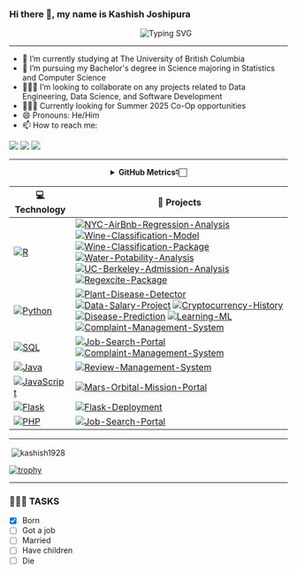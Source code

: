 ### Hi there 👋, my name is **Kashish Joshipura**

<p align = "center"
   
&nbsp;&nbsp;&nbsp;&nbsp;&nbsp;&nbsp;&nbsp;&nbsp;&nbsp;&nbsp;&nbsp;&nbsp;&nbsp;&nbsp;&nbsp; ![Typing SVG](https://readme-typing-svg.demolab.com/?lines=Welcome+to+my+Github+Profile)
   
</p>

<hr></hr>

- 🔭 I’m currently studying at The University of British Columbia
- 🌱 I’m pursuing my Bachelor's degree in Science majoring in Statistics and Computer Science
- 👨🏻‍💻 I’m looking to collaborate on any projects related to Data Engineering, Data Science, and Software Development
- 🧑🏻‍💼 Currently looking for Summer 2025 Co-Op opportunities
- 😄 Pronouns: He/Him
- 📫 How to reach me:
  
<a href = "https://www.linkedin.com/in/kashishjoshipura/"><img src="https://img.shields.io/badge/LinkedIn-0077B5?style=for-the-badge&logo=linkedin&logoColor=white" target="_blank"></a>
<a href = "mailto:kashishjoshipura@gmail.com"><img src= "https://img.shields.io/badge/Email_Me-D14836?style=for-the-badge&logo=gmail&logoColor=white" target="_blank"></a>
<a href = "https://probable-braid-26e.notion.site/Kashish-Joshipura-69be111ec5ba4958ba39a8aaba5bc975?pvs=4"><img src="https://img.shields.io/badge/Portfolio-000000?style=for-the-badge&logo=About.me&logoColor=blue" target="_blank"></a>


<hr></hr>

<div align="center">
    <details>
        <summary><b>GitHub Metrics👇🏻</b></summary>
    <br>
    </details>
</div>

<!-- START OF PROFILE STACK, DO NOT REMOVE -->
| 💻 **Technology** | 🚀 **Projects** |
| - | - |
| [![R](https://img.shields.io/static/v1?label=&message=R&color=009688&logo=R&logoColor=FFFFFF)](https://R.tiangolo.com/) | [![NYC-AirBnb-Regression-Analysis](https://img.shields.io/static/v1?label=&message=NYC-Airbnb-Regression-Analysis&color=000605&logo=github&logoColor=FFFFFF&labelColor=000605)](https://github.com/kashish1928/NYC-Airbnb-Regression-Analysis) [![Wine-Classification-Model](https://img.shields.io/static/v1?label=&message=Wine-Classification-Model&color=000605&logo=github&logoColor=FFFFFF&labelColor=000605)](https://github.com/DSCI-310-2023/dsci-310-group-02) [![Wine-Classification-Package](https://img.shields.io/static/v1?label=&message=Wine-Classification-Package&color=000605&logo=github&logoColor=FFFFFF&labelColor=000605)](https://github.com/DSCI-310-2023/dsci-310-group-02-pkg)[![Water-Potability-Analysis](https://img.shields.io/static/v1?label=&message=Water-Potability-Analysis&color=000605&logo=github&logoColor=FFFFFF&labelColor=000605)](https://github.com/kashish1928/Dsci100_Group93_) [![UC-Berkeley-Admission-Analysis](https://img.shields.io/static/v1?label=&message=UC-Berkeley-Admission-Analysis&color=000605&logo=github&logoColor=FFFFFF&labelColor=000605)](https://github.com/kashish1928/STAT201_Group_03) [![Regexcite-Package](https://img.shields.io/static/v1?label=&message=Regexcite-Package&color=000605&logo=github&logoColor=FFFFFF&labelColor=000605)](https://github.com/kashish1928/regexcite)|
| [![Python](https://img.shields.io/static/v1?label=&message=Python&color=3776AB&logo=Python&logoColor=FFFFFF)](https://www.python.org/) | [![Plant-Disease-Detector](https://img.shields.io/static/v1?label=&message=Plant-Disease-Detector&color=000605&logo=github&logoColor=FFFFFF&labelColor=000605)](https://github.com/kashish1928/Plant_Disease_Detector) [![Data-Salary-Project](https://img.shields.io/static/v1?label=&message=Data-Salary-Project&color=000605&logo=github&logoColor=FFFFFF&labelColor=000605)](https://github.com/kashish1928/data_salary_project/tree/main) [![Cryptocurrency-History](https://img.shields.io/static/v1?label=&message=Cryptocurrency-History&color=000605&logo=github&logoColor=FFFFFF&labelColor=000605)](https://github.com/kashish1928/Cryptocurrency_History) [![Disease-Prediction](https://img.shields.io/static/v1?label=&message=Disease-Prediction&color=000605&logo=github&logoColor=FFFFFF&labelColor=000605)](https://github.com/kashish1928/Disease_prediction) [![Learning-ML](https://img.shields.io/static/v1?label=&message=Learning-ML&color=000605&logo=github&logoColor=FFFFFF&labelColor=000605)](https://github.com/kashish1928/learning_ML) [![Complaint-Management-System](https://img.shields.io/static/v1?label=&message=Complaint-Management-System&color=000605&logo=github&logoColor=FFFFFF&labelColor=000605)](https://github.com/kashish1928/Complain-Management-System)|
| [![SQL](https://img.shields.io/static/v1?label=&message=SQL&color=4EAA25&logo=GNU%20Bash&logoColor=FFFFFF)](https://www.gnu.org/) | [![Job-Search-Portal](https://img.shields.io/static/v1?label=&message=Job-Search-Portal&color=000605&logo=github&logoColor=FFFFFF&labelColor=000605)](https://github.com/kashish1928/Job_Search_Portal) [![Complaint-Management-System](https://img.shields.io/static/v1?label=&message=Complaint-Management-System&color=000605&logo=github&logoColor=FFFFFF&labelColor=000605)](https://github.com/kashish1928/Complain-Management-System) |
| [![Java](https://img.shields.io/static/v1?label=&message=Java&color=339933&logo=openjdk&logoColor=FFFFFF)](https://java.org/en/) | [![Review-Management-System](https://img.shields.io/static/v1?label=&message=Review-Management-System&color=000605&logo=github&logoColor=FFFFFF&labelColor=000605)](https://github.com/kashish1928/Review_Management_System) |
| [![JavaScript](https://img.shields.io/static/v1?label=&message=JavaScript&color=F7DF1E&logo=JavaScript&logoColor=FFFFFF)](https://javascript.info/) | [![Mars-Orbital-Mission-Portal](https://img.shields.io/static/v1?label=&message=Mars-Orbital-Mission-Portal&color=000605&logo=github&logoColor=FFFFFF&labelColor=000605)](https://github.com/kashish1928/Sample-Beginner-Document) |
| [![Flask](https://img.shields.io/static/v1?label=&message=Flask&color=000000&logo=Flask&logoColor=FFFFFF)](https://flask.palletsprojects.com/en/2.1.x/) | [![Flask-Deployment](https://img.shields.io/static/v1?label=&message=Flask-Deployment&color=000605&logo=github&logoColor=FFFFFF&labelColor=000605)](https://github.com/kashish1928/Flask_Deployment)|
| [![PHP](https://img.shields.io/static/v1?label=&message=PHP&color=352386&logo=PHP&logoColor=FF1155)](https://www.php.net/) | [![Job-Search-Portal](https://img.shields.io/static/v1?label=&message=Job-Search-Portal&color=000605&logo=github&logoColor=FFFFFF&labelColor=000605)](https://github.com/kashish1928/Job_Search_Portal)|

<hr></hr>


<!-- <div align="center">
    <details>
        <summary><b>Work Experience👇🏻</b></summary>
    <br>

   <ul>
      <li>Data Science Intern at BC Hydro</li>
      <img src="https://th.bing.com/th/id/OIP.txWq7ZtNICPOn_Ev3piijwHaEK?w=317&h=180&c=7&r=0&o=5&dpr=2&pid=1.7" target="_blank" width="600" height="300">
      <li>Software Developer at Vancouver General Hospital (OVCARE)</li>
      <img src="https://obgyn.ubc.ca/files/2019/12/OVCARE.png" target="_blank" width="600" height="300">
      <li>Data Analyst Intern at Samsung Electronics</li>
      <img src="https://images.samsung.com/is/image/samsung/assets/global/about-us/brand/logo/720_600_1.png?$720_N_PNG$" target="_blank" width="600" height="300">
   </ul>
    </details>
</div>


<hr></hr>

-->

<p>&nbsp;<img align="center" src="https://github-readme-stats.vercel.app/api?username=kashish1928&show_icons=true&locale=en&theme=dark" alt="kashish1928" /></p>

[![trophy](https://github-profile-trophy.vercel.app/?username=kashish1928&row=2&column=3)](https://github.com/ryo-ma/github-profile-trophy)


<hr></hr>

<h3> 👨🏻‍💻 TASKS </h3>

- [x] Born
- [ ] Got a job
- [ ] Married
- [ ] Have children
- [ ] Die
